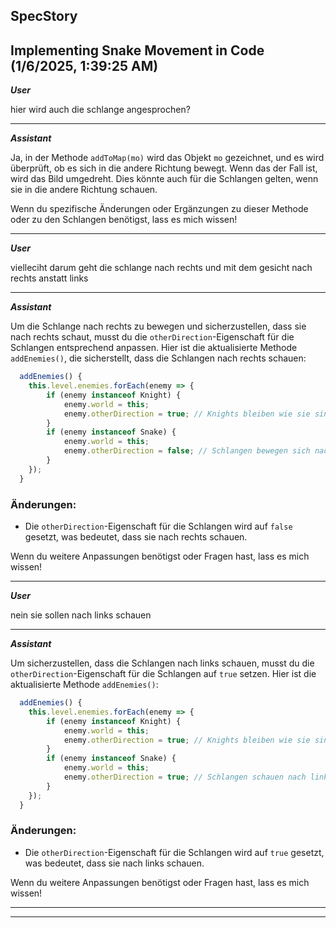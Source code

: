 ## SpecStory

## Implementing Snake Movement in Code (1/6/2025, 1:39:25 AM)

_**User**_

hier wird auch die schlange angesprochen?

---

_**Assistant**_

Ja, in der Methode `addToMap(mo)` wird das Objekt `mo` gezeichnet, und es wird überprüft, ob es sich in die andere Richtung bewegt. Wenn das der Fall ist, wird das Bild umgedreht. Dies könnte auch für die Schlangen gelten, wenn sie in die andere Richtung schauen. 

Wenn du spezifische Änderungen oder Ergänzungen zu dieser Methode oder zu den Schlangen benötigst, lass es mich wissen!

---

_**User**_

vielleciht darum geht die schlange nach rechts und mit dem gesicht nach rechts anstatt links

---

_**Assistant**_

Um die Schlange nach rechts zu bewegen und sicherzustellen, dass sie nach rechts schaut, musst du die `otherDirection`-Eigenschaft für die Schlangen entsprechend anpassen. Hier ist die aktualisierte Methode `addEnemies()`, die sicherstellt, dass die Schlangen nach rechts schauen:

```javascript:models/world.class.js
  addEnemies() {
    this.level.enemies.forEach(enemy => {
        if (enemy instanceof Knight) {
            enemy.world = this;
            enemy.otherDirection = true; // Knights bleiben wie sie sind
        }
        if (enemy instanceof Snake) {
            enemy.world = this;
            enemy.otherDirection = false; // Schlangen bewegen sich nach rechts
        }
    });
  }
```

### Änderungen:
- Die `otherDirection`-Eigenschaft für die Schlangen wird auf `false` gesetzt, was bedeutet, dass sie nach rechts schauen.

Wenn du weitere Anpassungen benötigst oder Fragen hast, lass es mich wissen!

---

_**User**_

nein sie sollen nach links schauen

---

_**Assistant**_

Um sicherzustellen, dass die Schlangen nach links schauen, musst du die `otherDirection`-Eigenschaft für die Schlangen auf `true` setzen. Hier ist die aktualisierte Methode `addEnemies()`:

```javascript:models/world.class.js
  addEnemies() {
    this.level.enemies.forEach(enemy => {
        if (enemy instanceof Knight) {
            enemy.world = this;
            enemy.otherDirection = true; // Knights bleiben wie sie sind
        }
        if (enemy instanceof Snake) {
            enemy.world = this;
            enemy.otherDirection = true; // Schlangen schauen nach links
        }
    });
  }
```

### Änderungen:
- Die `otherDirection`-Eigenschaft für die Schlangen wird auf `true` gesetzt, was bedeutet, dass sie nach links schauen.

Wenn du weitere Anpassungen benötigst oder Fragen hast, lass es mich wissen!

---



---

